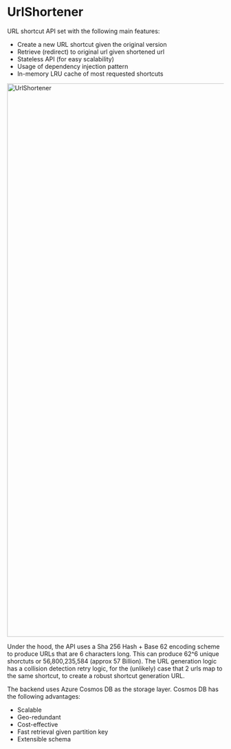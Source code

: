 # UrlShortener

URL shortcut API set with the following main features:

- Create a new URL shortcut given the original version
- Retrieve (redirect) to original url given shortened url
- Stateless API (for easy scalability)
- Usage of dependency injection pattern
- In-memory LRU cache of most requested shortcuts

<img width="2720" height="1285" alt="UrlShortener" src="https://github.com/user-attachments/assets/04eb702d-9d3b-4003-802e-38b6bbb20391" />


Under the hood, the API uses a Sha 256 Hash + Base 62 encoding scheme to produce URLs that are 6 characters long.
This can produce 62^6 unique shorctuts or 56,800,235,584 (approx 57 Billion).
The URL generation logic has a collision detection retry logic, for the (unlikely) case that 2 urls map to the same shortcut, to create a robust shortcut generation URL.

The backend uses Azure Cosmos DB as the storage layer.  Cosmos DB has the following advantages:
- Scalable
- Geo-redundant
- Cost-effective
- Fast retrieval given partition key
- Extensible schema
